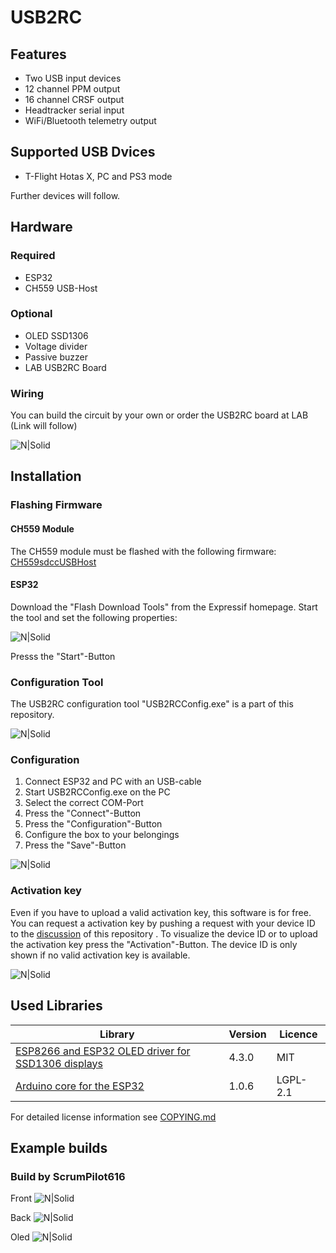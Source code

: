 # USB2RC


## Features
- Two USB input devices
- 12 channel PPM output
- 16 channel CRSF output
- Headtracker serial input
- WiFi/Bluetooth telemetry output

## Supported USB Dvices
- T-Flight Hotas X, PC and PS3 mode

Further devices will follow.

## Hardware


### Required
- ESP32
- CH559 USB-Host

### Optional
- OLED SSD1306 
- Voltage divider
- Passive buzzer
- LAB USB2RC Board
 
### Wiring
You can build the circuit by your own or order the USB2RC board at LAB (Link will follow)

![N|Solid](https://github.com/ScrumPilot616/USB2RC/blob/main/images/USB2RCWiring.png)


## Installation

### Flashing Firmware
#### CH559 Module
The CH559 module must be flashed with the following firmware: [CH559sdccUSBHost](https://github.com/ScrumPilot616/CH559sdccUSBHost)


#### ESP32
Download the "Flash Download Tools" from the Expressif homepage.
Start the tool and set the following properties:

![N|Solid](https://github.com/ScrumPilot616/USB2RC/blob/main/images/ESP32Flashing.png)

Presss the "Start"-Button

 


### Configuration Tool
The USB2RC configuration tool "USB2RCConfig.exe" is a part of this repository.

![N|Solid](https://github.com/ScrumPilot616/USB2RC/blob/main/images/USB2RCDataView.png)


### Configuration

1. Connect ESP32 and PC with an USB-cable
2. Start USB2RCConfig.exe on the PC
3. Select the correct COM-Port
4. Press the "Connect"-Button
5. Press the "Configuration"-Button
6. Configure the box to your belongings
7. Press the "Save"-Button

![N|Solid](https://github.com/ScrumPilot616/USB2RC/blob/main/images/USB2RCConfiguration.png)

### Activation key
Even if you have to upload a valid activation key, this software is for free.
You can request a activation key by pushing a request with your device ID to the 
[discussion](https://github.com/ScrumPilot616/USB2RC/discussions/categories/activation-key-requests) of this repository .
To visualize the device ID or to upload the activation key press the "Activation"-Button.
The device ID is only shown if no valid activation key is available.

![N|Solid](https://github.com/ScrumPilot616/USB2RC/blob/main/images/USB2RCActivation.png)




## Used Libraries

| Library     | Version | Licence |
| ----------- | ------ | ------- |
| [ESP8266 and ESP32 OLED driver for SSD1306 displays](https://github.com/ThingPulse/esp8266-oled-ssd1306)| 4.3.0 | MIT |
| [Arduino core for the ESP32](https://github.com/espressif/arduino-esp32) | 1.0.6 |  LGPL-2.1   |

For detailed license information see [COPYING.md](./COPYING.md)




## Example builds
### Build by ScrumPilot616

Front
![N|Solid](https://github.com/ScrumPilot616/USB2RC/blob/main/images/USB2RC_SP_Example1.jpg)

Back
![N|Solid](https://github.com/ScrumPilot616/USB2RC/blob/main/images/USB2RC_SP_Example2.jpg)

Oled
![N|Solid](https://github.com/ScrumPilot616/USB2RC/blob/main/images/USB2RC_SP_Example3.jpg)




